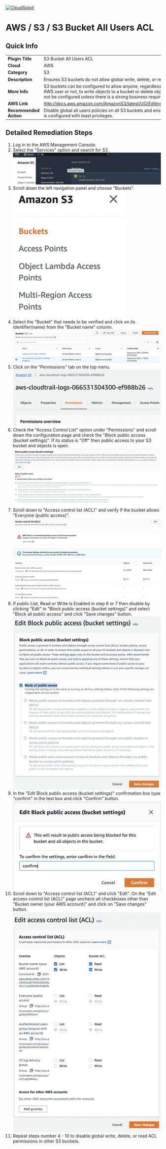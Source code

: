 [![CloudSploit](https://cloudsploit.com/img/logo-new-big-text-100.png "CloudSploit")](https://cloudsploit.com)

# AWS / S3 / S3 Bucket All Users ACL

## Quick Info

| | |
|-|-|
| **Plugin Title** | S3 Bucket All Users ACL |
| **Cloud** | AWS |
| **Category** | S3 |
| **Description** | Ensures S3 buckets do not allow global write, delete, or read ACL permissions |
| **More Info** | S3 buckets can be configured to allow anyone, regardless of whether they are an AWS user or not, to write objects to a bucket or delete objects. This option should not be configured unless there is a strong business requirement. |
| **AWS Link** | http://docs.aws.amazon.com/AmazonS3/latest/UG/EditingBucketPermissions.html |
| **Recommended Action** | Disable global all users policies on all S3 buckets and ensure both the bucket ACL is configured with least privileges. |

## Detailed Remediation Steps
1. Log in to the AWS Management Console.
2. Select the "Services" option and search for S3. </br> <img src="/resources/aws/s3/s3-bucket-all-users-acl/step2.png"/>
3. Scroll down the left navigation panel and choose "Buckets".</br> <img src="/resources/aws/s3/s3-bucket-all-users-acl/step3.png"/>
4. Select the "Bucket" that needs to be verified and click on its identifier(name) from the "Bucket name" column.</br><img src="/resources/aws/s3/s3-bucket-all-users-acl/step4.png"/>
5. Click on the "Permissions" tab on the top menu. </br><img src="/resources/aws/s3/s3-bucket-all-users-acl/step5.png"/>
6. Check the "Access Control List" option under "Permissions" and scroll down the configuration page and check the "Block public access (bucket settings)". If its status is "Off" then public access to your S3 bucket and objects is open. </br><img src="/resources/aws/s3/s3-bucket-all-users-acl/step6.png"/>
7. Scroll down to "Access control list (ACL)" and verify if the bucket allows "Everyone (public access)".</br><img src="/resources/aws/s3/s3-bucket-all-users-acl/step7.png"/>
8. If public List, Read or Write is Enabled in step 6 or 7 then disable by clicking "Edit" in "Block public access (bucket settings)" and select "Block all public access" and click "Save changes" button. </br><img src="/resources/aws/s3/s3-bucket-all-users-acl/step8.png"/>
9. In the "Edit Block public access (bucket settings)" confirmation box type "confirm" in the text box and click "Confirm" button.</br><img src="/resources/aws/s3/s3-bucket-all-users-acl/step9.png"/>
10. Scroll down to "Access control list (ACL)" and click "Edit". On the "Edit access control list (ACL)" page uncheck all checkboxes other than "Bucket owner (your AWS account)" and click on "Save changes" button.</br><img src="/resources/aws/s3/s3-bucket-all-users-acl/step10.png"/>
11. Repeat steps number 4 - 10 to disable global write, delete, or read ACL permissions in other S3 buckets.</br>
